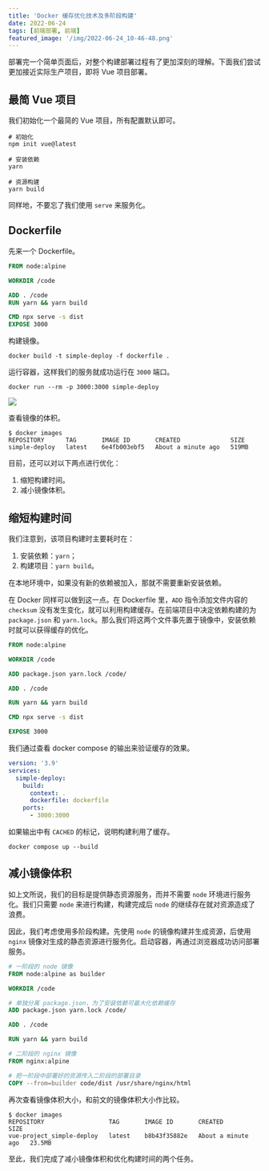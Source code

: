 ```yaml
---
title: 'Docker 缓存优化技术及多阶段构建'
date: 2022-06-24
tags: [前端部署, 前端]
featured_image: '/img/2022-06-24_10-46-48.png'
---
```


部署完一个简单页面后，对整个构建部署过程有了更加深刻的理解。下面我们尝试更加接近实际生产项目，即将 Vue 项目部署。

## 最简 Vue 项目

我们初始化一个最简的 Vue 项目，所有配置默认即可。

```shell
# 初始化
npm init vue@latest

# 安装依赖
yarn

# 资源构建
yarn build
```

同样地，不要忘了我们使用 `serve` 来服务化。

## Dockerfile

先来一个 Dockerfile。

```dockerfile
FROM node:alpine

WORKDIR /code

ADD . /code
RUN yarn && yarn build

CMD npx serve -s dist
EXPOSE 3000
```

构建镜像。

```shell
docker build -t simple-deploy -f dockerfile .
```

运行容器，这样我们的服务就成功运行在 `3000` 端口。

```shell
docker run --rm -p 3000:3000 simple-deploy
```

![](/img/2022-06-24_10-46-48.png)

查看镜像的体积。

```shell
$ docker images
REPOSITORY      TAG       IMAGE ID       CREATED              SIZE
simple-deploy   latest    6e4fb003ebf5   About a minute ago   519MB
```

目前，还可以对以下两点进行优化：

1. 缩短构建时间。
2. 减小镜像体积。

## 缩短构建时间

我们注意到，该项目构建时主要耗时在：

1. 安装依赖：`yarn`；
2. 构建项目：`yarn build`。

在本地环境中，如果没有新的依赖被加入，那就不需要重新安装依赖。

在 Docker 同样可以做到这一点。在 Dockerfile 里，`ADD` 指令添加文件内容的 `checksum` 没有发生变化，就可以利用构建缓存。在前端项目中决定依赖构建的为 `package.json` 和 `yarn.lock`。那么我们将这两个文件事先置于镜像中，安装依赖时就可以获得缓存的优化。

```dockerfile
FROM node:alpine

WORKDIR /code

ADD package.json yarn.lock /code/

ADD . /code

RUN yarn && yarn build

CMD npx serve -s dist

EXPOSE 3000
```

我们通过查看 docker compose 的输出来验证缓存的效果。

```yml
version: '3.9'
services:
  simple-deploy:
    build:
      context: .
      dockerfile: dockerfile
    ports:
      - 3000:3000
```

如果输出中有 `CACHED` 的标记，说明构建利用了缓存。

```shell
docker compose up --build
```

## 减小镜像体积

如上文所说，我们的目标是提供静态资源服务，而并不需要 `node` 环境进行服务化。我们只需要 `node` 来进行构建，构建完成后 `node` 的继续存在就对资源造成了浪费。

因此，我们考虑使用多阶段构建。先使用 `node` 的镜像构建并生成资源，后使用 `nginx` 镜像对生成的静态资源进行服务化。启动容器，再通过浏览器成功访问部署服务。

```dockerfile
# 一阶段的 node 镜像
FROM node:alpine as builder

WORKDIR /code

# 单独分离 package.json，为了安装依赖可最大化依赖缓存
ADD package.json yarn.lock /code/

ADD . /code

RUN yarn && yarn build

# 二阶段的 nginx 镜像
FROM nginx:alpine

# 把一阶段中部署好的资源传入二阶段的部署目录
COPY --from=builder code/dist /usr/share/nginx/html
```

再次查看镜像体积大小，和前文的镜像体积大小作比较。

```shell
$ docker images
REPOSITORY                  TAG       IMAGE ID       CREATED              SIZE
vue-project_simple-deploy   latest    b8b43f35882e   About a minute ago   23.5MB
```

至此，我们完成了减小镜像体积和优化构建时间的两个任务。
